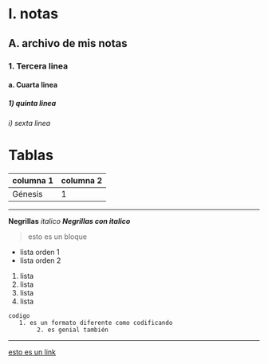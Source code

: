 # I. notas
## A. archivo de mis notas
### 1. Tercera linea
#### a. Cuarta linea
##### 1) quinta linea
###### i) sexta linea

# Tablas
| columna 1 | columna 2|
|----|----|
|Génesis|1|

---
**Negrillas**
*italico*
***Negrillas con italico***

> esto es un bloque
>

- lista orden 1
- lista orden 2


1. lista
2. lista
3. lista
4. lista

```
codigo
   1. es un formato diferente como codificando
        2. es genial también
```
---
[esto es un link](https://duckduckgo.com)
